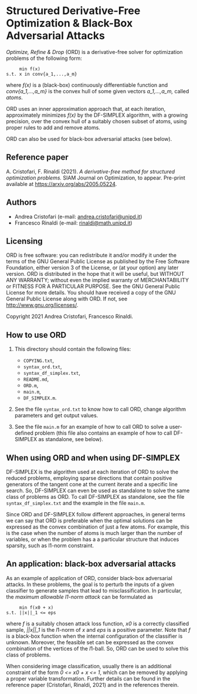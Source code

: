 # Structured Derivative-Free Optimization & Black-Box Adversarial Attacks

_Optimize, Refine & Drop_ (ORD) is a derivative-free solver for
optimization problems of the following form:

         min f(x)
    s.t. x in conv{a_1,...,a_m}

where _f(x)_ is a (black-box) continuously differentiable function and
_conv{a\_1,...,a\_m}_ is the convex hull of some given vectors _a\_1,...,a\_m,_
called _atoms_.

ORD uses an inner approximation approach that, at each iteration, approximately minimizes _f(x)_
by the DF-SIMPLEX algorithm, with a growing precision, over the convex hull of a suitably chosen subset of atoms,
using proper rules to add and remove atoms.

ORD can also be used for black-box adversarial attacks (see below).

## Reference paper

A. Cristofari, F. Rinaldi (2021). _A derivative-free method for structured
optimization problems._ SIAM Journal on Optimization, to appear. Pre-print
available at <https://arxiv.org/abs/2005.05224>.

## Authors

* Andrea Cristofari (e-mail: [andrea.cristofari@unipd.it](mailto:andrea.cristofari@unipd.it))
* Francesco Rinaldi (e-mail: [rinaldi@math.unipd.it](mailto:rinaldi@math.unipd.it))

## Licensing

ORD is free software: you can redistribute it and/or modify
it under the terms of the GNU General Public License as published by
the Free Software Foundation, either version 3 of the License, or
(at your option) any later version.
ORD is distributed in the hope that it will be useful,
but WITHOUT ANY WARRANTY; without even the implied warranty of
MERCHANTABILITY or FITNESS FOR A PARTICULAR PURPOSE. See the
GNU General Public License for more details.
You should have received a copy of the GNU General Public License
along with ORD. If not, see <http://www.gnu.org/licenses/>.

Copyright 2021 Andrea Cristofari, Francesco Rinaldi.

## How to use ORD

1. This directory should contain the following files:

    * `COPYING.txt`,
    * `syntax_ord.txt`,
    * `syntax_df_simplex.txt`,
    * `README.md`,
    * `ORD.m`,
    * `main.m`,
    * `DF_SIMPLEX.m`.

2. See the file `syntax_ord.txt` to know how to call ORD, change algorithm parameters and get output values.

3. See the file `main.m` for an example of how to call ORD to solve a user-defined problem
  (this file also contains an example of how to call DF-SIMPLEX as standalone, see below).

## When using ORD and when using DF-SIMPLEX

DF-SIMPLEX is the algorithm used at each iteration of ORD to solve the reduced problems,
employing sparse directions that contain positive generators of the tangent cone at the current iterate
and a specific line search.
So, DF-SIMPLEX can even be used as standalone to solve the same class of problems as ORD.
To call DF-SIMPLEX as standalone, see the file `syntax_df_simplex.txt` and the example in the file `main.m`.

Since ORD and DF-SIMPLEX follow different approaches, in general terms we can say that
ORD is preferable when the optimal solutions can be expressed as the convex combination
of just a few atoms. For example, this is the case when the number of atoms is much larger than
the number of variables, or when the problem has a a particular structure that induces sparsity,
such as l1-norm constraint.

## An application: black-box adversarial attacks

As an example of application of ORD, consider black-box adversarial attacks.
In these problems, the goal is to perturb the inputs of a given classifier to generate samples that lead to
misclassification.
In particular, the _maximum allowable l1-norm attack_ can be formulated as

         min f(x0 + x)
    s.t. ||x||_1 <= eps

where _f_ is a suitably chosen attack loss function, _x0_ is a correctly classified sample,
_||x||\_1_ is the *l*1-norm of _x_ and _eps_ is a  positive parameter.
Note that _f_ is a black-box function when the internal configuration of the classifier is unknown.
Moreover, the feasible set can be expressed as the convex combination of the vertices of the *l*1-ball.
So, ORD can be used to solve this class of problems.

When considering image classification, usually there is an additional constraint of the form
_0 <= x0 + x <= 1_, which can be removed by applying a proper variable transformation.
Further details can be found in the reference paper (Cristofari, Rinaldi, 2021) and in the references therein.